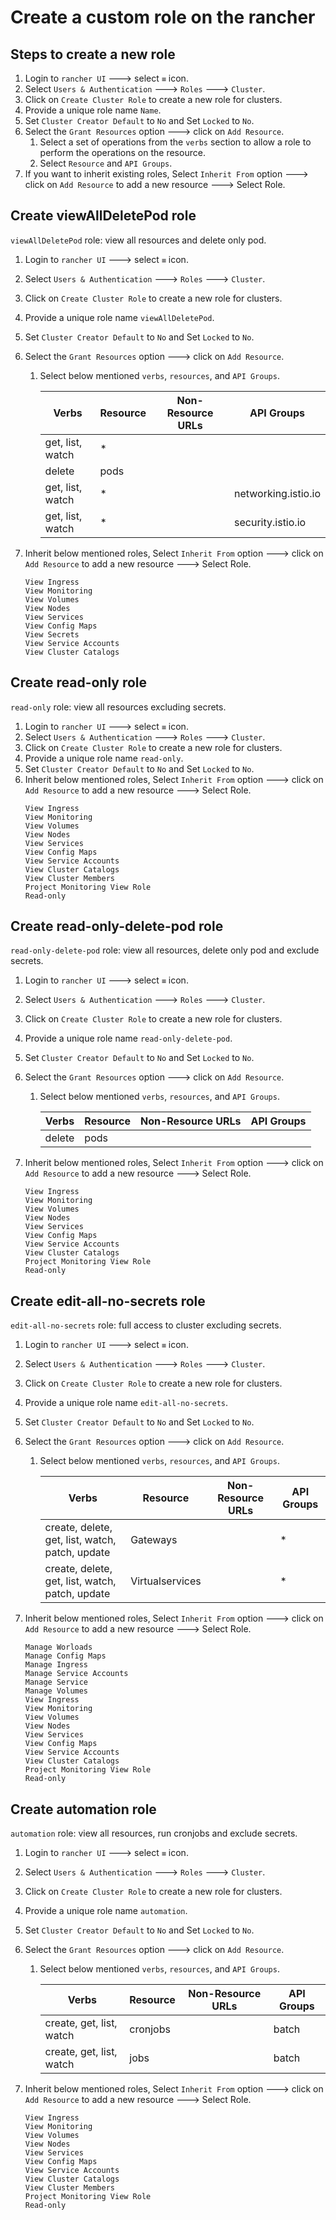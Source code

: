 # Create a custom role on the rancher

## Steps to create a new role
1. Login to `rancher UI` ---> select `≡` icon.
1. Select `Users & Authentication` ---> `Roles` ---> `Cluster`. 
1. Click on `Create Cluster Role` to create a new role for clusters.
1. Provide a unique role name `Name`. 
1. Set `Cluster Creator Default` to `No` and Set `Locked` to `No`.
1. Select the `Grant Resources` option ---> click on `Add Resource`.
   1. Select a set of operations from the `verbs` section to allow a role to perform the operations on the resource.
   1. Select `Resource` and `API Groups`.
1. If you want to inherit existing roles, Select `Inherit From` option ---> click on `Add Resource` to add a new resource ---> Select Role.


## Create viewAllDeletePod role

`viewAllDeletePod` role: view all resources and delete only pod.

1. Login to `rancher UI` ---> select `≡` icon.
1. Select `Users & Authentication` ---> `Roles` ---> `Cluster`.
1. Click on `Create Cluster Role` to create a new role for clusters.
1. Provide a unique role name `viewAllDeletePod`.
1. Set `Cluster Creator Default` to `No` and Set `Locked` to `No`.
1. Select the `Grant Resources` option ---> click on `Add Resource`.
   1. Select below mentioned `verbs`, `resources`, and `API Groups`.

      | Verbs            | Resource | Non-Resource URLs | API Groups          |
      |----------|-------------------|---------------------|---------------------|
      | get, list, watch | *        |                   |                     |
      | delete           | pods     |                   |                     |
      | get, list, watch | *        |                   | networking.istio.io |
      | get, list, watch | *        |                   | security.istio.io   |

1. Inherit below mentioned roles, Select `Inherit From` option ---> click on `Add Resource` to add a new resource ---> Select Role.
   ```
   View Ingress
   View Monitoring
   View Volumes
   View Nodes
   View Services
   View Config Maps
   View Secrets
   View Service Accounts
   View Cluster Catalogs
   ```

## Create read-only role

`read-only` role: view all resources excluding secrets.

1. Login to `rancher UI` ---> select `≡` icon.
1. Select `Users & Authentication` ---> `Roles` ---> `Cluster`.
1. Click on `Create Cluster Role` to create a new role for clusters.
1. Provide a unique role name `read-only`.
1. Set `Cluster Creator Default` to `No` and Set `Locked` to `No`.
1. Inherit below mentioned roles, Select `Inherit From` option ---> click on `Add Resource` to add a new resource ---> Select Role.
   ```
   View Ingress
   View Monitoring
   View Volumes
   View Nodes
   View Services
   View Config Maps
   View Service Accounts
   View Cluster Catalogs
   View Cluster Members
   Project Monitoring View Role
   Read-only
   ```

## Create read-only-delete-pod role

`read-only-delete-pod` role: view all resources, delete only pod and exclude secrets.

1. Login to `rancher UI` ---> select `≡` icon.
1. Select `Users & Authentication` ---> `Roles` ---> `Cluster`.
1. Click on `Create Cluster Role` to create a new role for clusters.
1. Provide a unique role name `read-only-delete-pod`.
1. Set `Cluster Creator Default` to `No` and Set `Locked` to `No`.
1. Select the `Grant Resources` option ---> click on `Add Resource`.
    1. Select below mentioned `verbs`, `resources`, and `API Groups`.

       | Verbs            | Resource | Non-Resource URLs | API Groups         |
       |----------|-------------------|---------------------|---------------------|
       | delete           | pods     |                   |                    |
      

1. Inherit below mentioned roles, Select `Inherit From` option ---> click on `Add Resource` to add a new resource ---> Select Role.
   ```
   View Ingress
   View Monitoring
   View Volumes
   View Nodes
   View Services
   View Config Maps
   View Service Accounts
   View Cluster Catalogs
   Project Monitoring View Role
   Read-only
   ```

## Create edit-all-no-secrets role

`edit-all-no-secrets` role: full access to cluster excluding secrets.

1. Login to `rancher UI` ---> select `≡` icon.
1. Select `Users & Authentication` ---> `Roles` ---> `Cluster`.
1. Click on `Create Cluster Role` to create a new role for clusters.
1. Provide a unique role name `edit-all-no-secrets`.
1. Set `Cluster Creator Default` to `No` and Set `Locked` to `No`.
1. Select the `Grant Resources` option ---> click on `Add Resource`.
    1. Select below mentioned `verbs`, `resources`, and `API Groups`.

       | Verbs            | Resource | Non-Resource URLs | API Groups |
       |----------|-------------------|---------------------|---------------------| 
       | create, delete, get, list, watch, patch, update | Gateways |                 | *          |
       | create, delete, get, list, watch, patch, update | Virtualservices |                 | *          |
   

1. Inherit below mentioned roles, Select `Inherit From` option ---> click on `Add Resource` to add a new resource ---> Select Role.
   ```
   Manage Worloads
   Manage Config Maps
   Manage Ingress
   Manage Service Accounts
   Manage Service
   Manage Volumes
   View Ingress
   View Monitoring
   View Volumes
   View Nodes
   View Services
   View Config Maps
   View Service Accounts
   View Cluster Catalogs
   Project Monitoring View Role
   Read-only
   ```


## Create automation role

`automation` role: view all resources, run cronjobs and exclude secrets.

1. Login to `rancher UI` ---> select `≡` icon.
1. Select `Users & Authentication` ---> `Roles` ---> `Cluster`.
1. Click on `Create Cluster Role` to create a new role for clusters.
1. Provide a unique role name `automation`.
1. Set `Cluster Creator Default` to `No` and Set `Locked` to `No`.
1. Select the `Grant Resources` option ---> click on `Add Resource`.
    1. Select below mentioned `verbs`, `resources`, and `API Groups`.

       | Verbs            | Resource | Non-Resource URLs | API Groups |
       |----------|-------------------|-------------------|---------------------| 
       | create, get, list, watch | cronjobs |                 |   batch        |
       | create, get, list, watch | jobs |                 |     batch      |


1. Inherit below mentioned roles, Select `Inherit From` option ---> click on `Add Resource` to add a new resource ---> Select Role.
   ```
   View Ingress
   View Monitoring
   View Volumes
   View Nodes
   View Services
   View Config Maps
   View Service Accounts
   View Cluster Catalogs
   View Cluster Members
   Project Monitoring View Role
   Read-only
   ```


